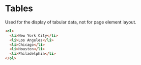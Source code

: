 # Tables
Used for the display of tabular data, not for page element layout.

```html
<ol>
  <li>New York City</li>
  <li>Los Angeles</li>
  <li>Chicago</li>
  <li>Houston</li>
  <li>Philadelphia</li>
</ol>
```
